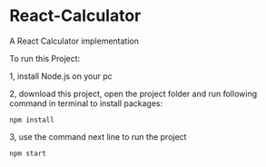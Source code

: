 # React-Calculator
A React Calculator implementation

To run this Project:

1, install Node.js on your pc

2, download this project, open the project folder and run following command in terminal to install packages:
```
npm install
```
3, use the command next line to run the project
```
npm start
```
